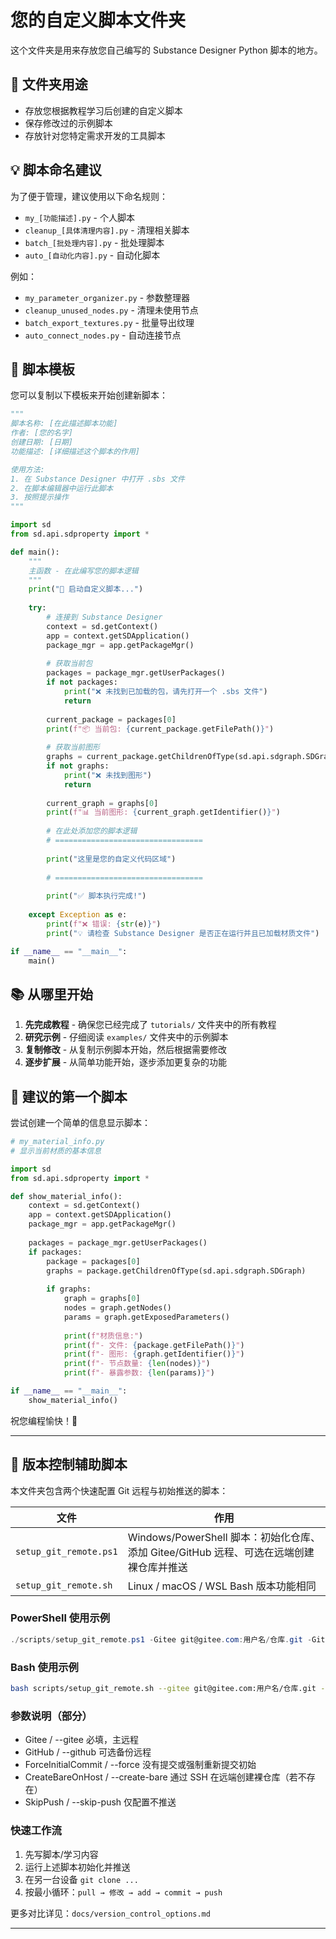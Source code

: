 # 您的自定义脚本文件夹

这个文件夹是用来存放您自己编写的 Substance Designer Python 脚本的地方。

## 📁 文件夹用途

- 存放您根据教程学习后创建的自定义脚本
- 保存修改过的示例脚本
- 存放针对您特定需求开发的工具脚本

## 💡 脚本命名建议

为了便于管理，建议使用以下命名规则：

- `my_[功能描述].py` - 个人脚本
- `cleanup_[具体清理内容].py` - 清理相关脚本
- `batch_[批处理内容].py` - 批处理脚本
- `auto_[自动化内容].py` - 自动化脚本

例如：
- `my_parameter_organizer.py` - 参数整理器
- `cleanup_unused_nodes.py` - 清理未使用节点
- `batch_export_textures.py` - 批量导出纹理
- `auto_connect_nodes.py` - 自动连接节点

## 🔧 脚本模板

您可以复制以下模板来开始创建新脚本：

```python
"""
脚本名称: [在此描述脚本功能]
作者: [您的名字]
创建日期: [日期]
功能描述: [详细描述这个脚本的作用]

使用方法:
1. 在 Substance Designer 中打开 .sbs 文件
2. 在脚本编辑器中运行此脚本
3. 按照提示操作
"""

import sd
from sd.api.sdproperty import *

def main():
    """
    主函数 - 在此编写您的脚本逻辑
    """
    print("🚀 启动自定义脚本...")
    
    try:
        # 连接到 Substance Designer
        context = sd.getContext()
        app = context.getSDApplication()
        package_mgr = app.getPackageMgr()
        
        # 获取当前包
        packages = package_mgr.getUserPackages()
        if not packages:
            print("❌ 未找到已加载的包，请先打开一个 .sbs 文件")
            return
        
        current_package = packages[0]
        print(f"📦 当前包: {current_package.getFilePath()}")
        
        # 获取当前图形
        graphs = current_package.getChildrenOfType(sd.api.sdgraph.SDGraph)
        if not graphs:
            print("❌ 未找到图形")
            return
        
        current_graph = graphs[0]
        print(f"📊 当前图形: {current_graph.getIdentifier()}")
        
        # 在此处添加您的脚本逻辑
        # =================================
        
        print("这里是您的自定义代码区域")
        
        # =================================
        
        print("✅ 脚本执行完成!")
        
    except Exception as e:
        print(f"❌ 错误: {str(e)}")
        print("💡 请检查 Substance Designer 是否正在运行并且已加载材质文件")

if __name__ == "__main__":
    main()
```

## 📚 从哪里开始

1. **先完成教程** - 确保您已经完成了 `tutorials/` 文件夹中的所有教程
2. **研究示例** - 仔细阅读 `examples/` 文件夹中的示例脚本
3. **复制修改** - 从复制示例脚本开始，然后根据需要修改
4. **逐步扩展** - 从简单功能开始，逐步添加更复杂的功能

## 🎯 建议的第一个脚本

尝试创建一个简单的信息显示脚本：

```python
# my_material_info.py
# 显示当前材质的基本信息

import sd
from sd.api.sdproperty import *

def show_material_info():
    context = sd.getContext()
    app = context.getSDApplication()
    package_mgr = app.getPackageMgr()
    
    packages = package_mgr.getUserPackages()
    if packages:
        package = packages[0]
        graphs = package.getChildrenOfType(sd.api.sdgraph.SDGraph)
        
        if graphs:
            graph = graphs[0]
            nodes = graph.getNodes()
            params = graph.getExposedParameters()
            
            print(f"材质信息:")
            print(f"- 文件: {package.getFilePath()}")
            print(f"- 图形: {graph.getIdentifier()}")
            print(f"- 节点数量: {len(nodes)}")
            print(f"- 暴露参数: {len(params)}")

if __name__ == "__main__":
    show_material_info()
```

祝您编程愉快！🎨

---

## 🧩 版本控制辅助脚本

本文件夹包含两个快速配置 Git 远程与初始推送的脚本：

| 文件 | 作用 |
|------|------|
| `setup_git_remote.ps1` | Windows/PowerShell 脚本：初始化仓库、添加 Gitee/GitHub 远程、可选在远端创建裸仓库并推送 |
| `setup_git_remote.sh` | Linux / macOS / WSL Bash 版本功能相同 |

### PowerShell 使用示例
```powershell
./scripts/setup_git_remote.ps1 -Gitee git@gitee.com:用户名/仓库.git -GitHub git@github.com:用户名/仓库.git -ForceInitialCommit
```

### Bash 使用示例
```bash
bash scripts/setup_git_remote.sh --gitee git@gitee.com:用户名/仓库.git --github git@github.com:用户名/仓库.git --force
```

### 参数说明（部分）
- Gitee / --gitee  必填，主远程
- GitHub / --github  可选备份远程
- ForceInitialCommit / --force  没有提交或强制重新提交初始
- CreateBareOnHost / --create-bare  通过 SSH 在远端创建裸仓库（若不存在）
- SkipPush / --skip-push  仅配置不推送

### 快速工作流
1. 先写脚本/学习内容
2. 运行上述脚本初始化并推送
3. 在另一台设备 `git clone ...`
4. 按最小循环：`pull → 修改 → add → commit → push`

更多对比详见：`docs/version_control_options.md`

---

